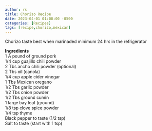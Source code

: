 ```yaml
---
author: rs
title: Chorizo Recipe   
date: 2023-04-01 01:00:00 -0500 
categories: [Recipes]
tags: [recipe,chorizo,mexican] 
---
```


Chorizo taste best when marinaded minimum 24 hrs in the refrigerator 
 
**Ingredients**  
1 A pound of ground pork  
1/4 cup guajillo chili powder  
2 Tbs ancho chili powder (optional)  
2 Tbs oil (canola)  
1/4 cup apple cider vinegar  
1 Tbs Mexican oregano  
1/2 Tbs garlic powder  
1/2 Tbs onion powder  
1/2 Tbs ground cumin  
1 large bay leaf (ground)  
1/8 tsp clove spice powder  
1/4 tsp thyme  
Black pepper to taste (1/2 tsp)  
Salt to taste (start with 1 tsp)  
